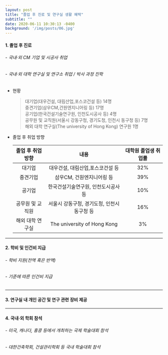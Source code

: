 ```yaml
---
layout: post
title: "졸업 후 진로 및 연구실 생활 혜택"
subtitle: ""
date: 2020-06-11 10:30:13 -0400
background: '/img/posts/06.jpg'
---
```



 
#### 1. 졸업 후 진로 ##
###### - 국내·외 CM 기업 및 시공사 취업 
###### - 국내·외 대학 연구실 및 연구소 취업 / 박사 과정 진학 

+ 현황

    > 대기업(대우건설, 대림산업,포스코건설 등) 14명    
    > 중견기업(삼우CM,건원엔지니어링 등) 17명   
    > 공기업(한국건설기술연구원, 인천도시공사 등) 4명   
    > 공무원 및 교직원(서울시 강동구청, 경기도청, 인천시 동구청 등) 7명   
    > 해외 대학 연구실(The university of Hong Kong) 연구원 1명       

+ 졸업 후 취업 방향

    졸업 후 취업 방향 | 내용 | 대학원 졸업생 취업률
    :---: | :---: | :---:
    대기업 | 대우건설, 대림산업,포스코건설 등 | 32%
    중견기업 | 삼우CM, 건원엔지니어링 등 | 39%
    공기업 | 한국건설기술연구원, 인천도시공사 등 | 10%
    공무원 및 교직원 | 서울시 강동구청, 경기도청, 인천시 동구청 등 | 16%
    해외 대학 연구실 | The university of Hong Kong | 3%

   
   
   
---




#### 2. 학비 및 인건비 지급 ##    
###### - 학비 지원(전액 혹은 반액)   
###### - 기준에 따른 인건비 지급   
      
      

---

#### 3. 연구실 내 개인 공간 및 연구 관련 장비 제공 ## 
       
    
---


#### 4. 국내·외 학회 참석 ## 
###### - 미국, 캐나다, 홍콩 등에서 개최하는 국제 학술대회 참석
###### - 대한건축학회, 건설관리학회 등 국내 학술대회 참석
